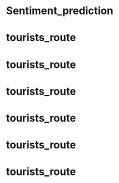# Sentiment_prediction
# tourists_route
# tourists_route
# tourists_route
# tourists_route
# tourists_route
# tourists_route
